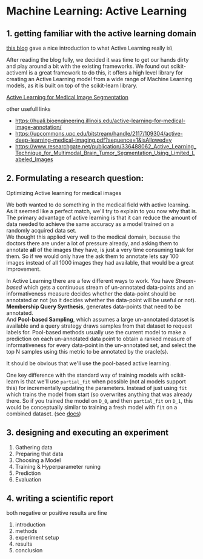 # Machine Learning: Active Learning

## 1. getting familiar with the active learning domain

[this blog](https://dsgissin.github.io/DiscriminativeActiveLearning/) gave a nice introduction to 
what Active Learning really is\

After reading the blog fully, we decided it was time to get our hands dirty and play around a bit with the existing frameworks. We found out scikit-activeml is a great framework to do this, it offers a high level library for creating an Active Learning model from a wide range of Machine Learning models, as it is built on top of the scikit-learn library.

[Active Learning for Medical Image Segmentation](https://arxiv.org/abs/2101.02323)

other usefull links
- https://huali.bioengineering.illinois.edu/active-learning-for-medical-image-annotation/
- https://upcommons.upc.edu/bitstream/handle/2117/109304/active-deep-learning-medical-imaging.pdf?sequence=1&isAllowed=y
- https://www.researchgate.net/publication/336488062_Active_Learning_Technique_for_Multimodal_Brain_Tumor_Segmentation_Using_Limited_Labeled_Images

## 2. Formulating a research question:

Optimizing Active learning for medical images

We both wanted to do something in the medical field with active learning. As it seemed like a perfect match, we'll try to explain to you now why that is. The primary advantage of active learning is that it can reduce the amount of data needed to achieve the same accuracy as a model trained on a randomly acquired data set.\
We thought this applied very well to the medical domain, because the doctors there are under a lot of pressure
already, and asking them to annotate **all** of the images they have, is just a very time consuming task for them.
So if we would only have the ask them to annotate lets say 100 images instead of all 1000 images they had available,
that would be a great improvement.

In Active Learning there are a few different ways to work. You have *Stream-based* which gets a continuous stream of un-annotated data-points and an informativeness measure decides whether the data-point should be annotated or not (so it decides whether the data-point will be useful or not). \
**Membership Query Synthesis**, generates data-points that need to be annotated. \
And **Pool-based Sampling**, which assumes a large un-annotated dataset is available and a query strategy draws samples from that dataset to request labels for. Pool-based methods usually use the current model to make a prediction on each un-annotated data point to obtain a ranked measure of informativeness for every data-point in the un-annotated set, and select the top N samples using this metric to be annotated by the oracle(s).

It should be obvious that we'll use the pool-based active learning.

One key difference with the standard way of training models with scikit-learn is that we'll use `partial_fit` 
when possible (not al models support this)
for incrementally updating the parameters. Instead of just using `fit` which trains the model from start 
(so overwrites anything that was already there.
So if you trained the model on `D_0`, and then `partial_fit` on `D_1`, this would be conceptually similar 
to training a fresh model with `fit` on a combined dataset.
(see [docs](https://scikit-learn.org/0.15/modules/scaling_strategies.html#incremental-learning))

## 3. designing and executing an experiment
1. Gathering data
2. Preparing that data
3. Choosing a Model
4. Training & Hyperparameter runing
5. Prediction
6. Evaluation


## 4. writing a scientific report
both negative or positive results are fine

1. introduction
2. methods
3. experiment setup
4. results
5. conclusion


